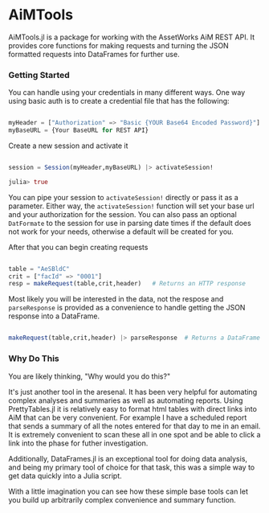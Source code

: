 # AiMTools

AiMTools.jl is a package for working with the AssetWorks AiM REST API. It provides core functions for making requests and turning the JSON formatted requests into DataFrames for further use.

### Getting Started

You can handle using your credentials in many different ways. One way using basic auth is to create a credential file that has the following:

```julia

myHeader = ["Authorization" => "Basic {YOUR Base64 Encoded Password}"]
myBaseURL = {Your BaseURL for REST API}

```

Create a new session and activate it

```julia

session = Session(myHeader,myBaseURL) |> activateSession!

julia> true
```

You can pipe your session to ```activateSession!``` directly or pass it as a parameter. Either way, the ```activateSession!``` function will set your base url and your authorization for the session. You can also pass an optional ```DatFormate``` to the session for use in parsing date times if the default does not work for your needs, otherwise a default will be created for you.

After that you can begin creating requests

```julia

table = "AeSBldC"
crit = ["facId" => "0001"]
resp = makeRequest(table,crit,header)   # Returns an HTTP response
```

Most likely you will be interested in the data, not the respose and ```parseResponse``` is provided as a convenience to handle getting the JSON response into a DataFrame.

```julia

makeRequest(table,crit,header) |> parseResponse  # Returns a DataFrame of the the data returned from your query
```


### Why Do This

You are likely thinking, "Why would you do this?" 

It's just another tool in the aresenal. It has been very helpful for automating complex analyses and summaries as well as automating reports. Using PrettyTables.jl it is relatively easy to format html tables with direct links into AiM that can be very convenient. For example I have a scheduled report that sends a summary of all the notes entered for that day to me in an email. It is extremely convenient to scan these all in one spot and be able to click a link into the phase for futher investigation.

Additionally, DataFrames.jl is an exceptional tool for doing data analysis, and being my primary tool of choice for that task, this was a simple way to get data quickly into a Julia script.

With a little imagination you can see how these simple base tools can let you build up arbitrarily complex convenience and summary function.